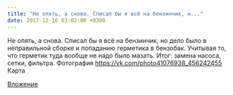 ```yaml
---
title: "Не опять, а снова. Списал бы я всё на бензинчик, н..."
date: 2017-12-16 03:02:00 +0300
---
```


Не опять, а снова. Списал бы я всё на бензинчик, но дело было в неправильной сборке и попаданию герметика в бензобак. Учитывая то, что герметик туда вообще не надо было мазать. Итог: замена насоса, сетки, фильтра.
Фотография
https://vk.com/photo41076938_456242455
Карта

[Вложение](https://vk.com/photo41076938_456242455)
